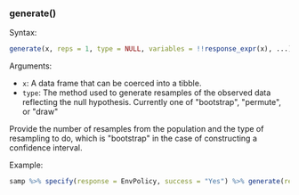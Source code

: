 ### generate()

Syntax:

```r
generate(x, reps = 1, type = NULL, variables = !!response_expr(x), ...)
```

Arguments:

* `x`: A data frame that can be coerced into a tibble.
* `type`: The method used to generate resamples of the observed data reflecting the null hypothesis. Currently one of "bootstrap", "permute", or "draw"

Provide the number of resamples from the population and the type of resampling to do, which is "bootstrap" in the case of constructing a confidence interval.

Example:

```R
samp %>% specify(response = EnvPolicy, success = "Yes") %>% generate(reps = 1000, type = "bootstrap")
```

